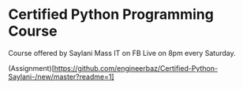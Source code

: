 # Certified Python Programming Course 
Course offered by Saylani Mass IT on FB Live on 8pm every Saturday. 

(Assignment)[https://github.com/engineerbaz/Certified-Python-Saylani-/new/master?readme=1]
